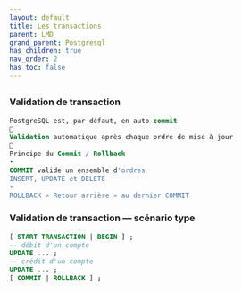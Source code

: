 ```yaml
---
layout: default
title: Les transactions
parent: LMD
grand_parent: Postgresql
has_children: true
nav_order: 2
has_toc: false
---
```


##

### Validation de transaction

```sql
PostgreSQL est, par défaut, en auto-commit

Validation automatique après chaque ordre de mise à jour

Principe du Commit / Rollback
•
COMMIT valide un ensemble d'ordres
INSERT, UPDATE et DELETE
•
ROLLBACK « Retour arrière » au dernier COMMIT
```

### Validation de transaction –– scénario type

```sql
[ START TRANSACTION | BEGIN ] ;
-- débit d'un compte
UPDATE ... ;
-- crédit d'un compte
UPDATE ... ;
[ COMMIT | ROLLBACK ] ;
```
